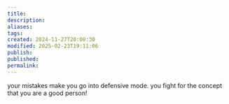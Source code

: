```yaml
---
title: 
description: 
aliases: 
tags: 
created: 2024-11-27T20:08:30
modified: 2025-02-23T19:11:06
publish: 
published: 
permalink: 
---
```



your mistakes make you go into defensive mode.
you fight for the concept that you are a good person!

[^1]: the good person identity is important to many of us - if we aren't good, what are we? https://www.ted.com/talks/dolly_chugh_how_to_let_go_of_being_a_good_person_and_become_a_better_person/transcript?subtitle=en
